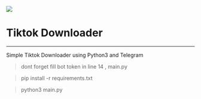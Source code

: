 [![](https://seeklogo.com/images/T/tiktok-logo-B9AC5FE794-seeklogo.com.png)](https://seeklogo.com/images/T/tiktok-logo-B9AC5FE794-seeklogo.com.png)

<h1>Tiktok Downloader</h1>

------------

Simple Tiktok Downloader using Python3 and Telegram

> dont forget fill bot token in line 14 , main.py

> pip install -r requirements.txt

> python3 main.py
